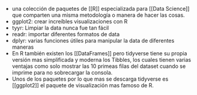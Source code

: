 - una colección de paquetes de [[R]] especializada para [[Data Science]] que comparten una misma metodología o manera de hacer las cosas.
- ggplot2: crear increíbles visualizaciones con R
- tyyr: Limpiar la data nunca fue tan fácil
- readr: importar diferentes formatos de data
- dplyr: varias funciones útiles para manipular la data de diferentes maneras
- En R también existen los [[DataFrames]] pero tidyverse tiene su propia versión mas simplificada y moderna los Tibbles, los cuales tienen varias ventajas como solo mostrar las 10 primeas filas del dataset cuando se imprime para no sobrecargar la consola.
- Unos de los paquetes por lo que mas se descarga tidyverse es [[ggplot2]] el paquete de visualización mas famoso de R.
